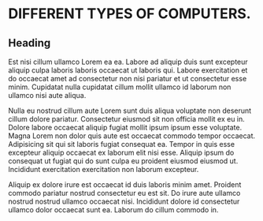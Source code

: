 # DIFFERENT TYPES OF COMPUTERS.

## Heading

Est nisi cillum ullamco Lorem ea ea. Labore ad aliquip duis sunt excepteur aliquip culpa laboris laboris occaecat ut laboris qui. Labore exercitation et do occaecat amet ad consectetur non nisi pariatur et ut consectetur esse minim. Cupidatat nulla cupidatat cillum mollit ullamco id laborum non ullamco nisi aute aliqua.

Nulla eu nostrud cillum aute Lorem sunt duis aliqua voluptate non deserunt cillum dolore pariatur. Consectetur eiusmod sit non officia mollit ex eu in. Dolore labore occaecat aliquip fugiat mollit ipsum ipsum esse voluptate. Magna Lorem non dolor quis aute est occaecat commodo tempor occaecat. Adipisicing sit qui sit laboris fugiat consequat ea. Tempor in quis esse excepteur aliquip occaecat ex laborum elit nisi esse. Aliquip ipsum do consequat ut fugiat qui do sunt culpa eu proident eiusmod eiusmod ut. Incididunt exercitation exercitation non laborum excepteur.

Aliquip ex dolore irure est occaecat id duis laboris minim amet. Proident commodo pariatur nostrud consectetur eu est sit. Do irure aute ullamco nostrud nostrud ullamco occaecat nisi. Incididunt dolore id consectetur ullamco dolor occaecat sunt ea. Laborum do cillum commodo in.
